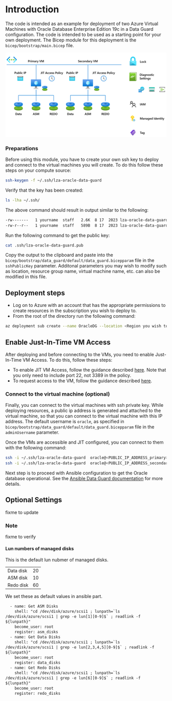 # Introduction

The code is intended as an example for deployment of two Azure Virtual Machines with Oracle Database Enterprise Edition 19c in a Data Guard configuration. The code is intended to be used as a starting point for your own deployment. The Bicep module for this deployment is the `bicep/bootstrap/main.bicep` file.

 ![Data Guard configuration](media/dg_vms.png)

### Preparations

Before using this module, you have to create your own ssh key to deploy and connect to the virtual machines you will create. To do this follow these steps on your compute source:

```bash
ssh-keygen -f ~/.ssh/lza-oracle-data-guard
```

Verify that the key has been created:

```bash
ls -lha ~/.ssh/
```

The above command should result in output similar to the following:

```bash
-rw-------   1 yourname  staff   2.6K  8 17  2023 lza-oracle-data-guard
-rw-r--r--   1 yourname  staff   589B  8 17  2023 lza-oracle-data-guard.pub
```

Run the following command to get the public key:

```bash
cat .ssh/lza-oracle-data-guard.pub
```

Copy the output to the clipboard and paste into the `bicep/bootstrap/data_guard/default/data_guard.bicepparam` file in the `sshPublicKey` parameter.
Additonal parameters you may wish to modify such as location, resource group name, virtual machine name, etc. can also be modified in this file.

## Deployment steps

- Log on to Azure with an account that has the appropriate permissions to create resources in the subscription you wish to deploy to.
- From the root of the directory run the following command:

```bash
az deployment sub create --name OracleDG --location <Region you wish to deploy to> --template-file main.bicep --parameters data_guard/default/data_guard.bicepparam
```

## Enable Just-In-Time VM Access

After deploying and before connecting to the VMs, you need to enable Just-In-Time VM Access. To do this, follow these steps:

- To enable JIT VM Access, follow the guidance described [here](https://learn.microsoft.com/en-us/azure/defender-for-cloud/just-in-time-access-usage#enable-jit-on-your-vms-using-powershell). Note that you only need to include port 22, not 3389 in the policy.
- To request access to the VM, follow the guidance described [here](https://learn.microsoft.com/en-us/azure/defender-for-cloud/just-in-time-access-usage#request-access-to-a-jit-enabled-vm-using-powershell).

### Connect to the virtual machine (optional)

Finally, you can connect to the virtual machines with ssh private key. While deploying resources, a public ip address is generated and attached to the virtual machine, so that you can connect to the virtual machine with this IP address. The default username is `oracle`, as specified in `bicep/bootstrap/data_guard/default/data_guard.bicepparam` file in the `adminUsername` parameter.

Once the VMs are accessible and JIT configured, you can connect to them with the following command:

```bash
ssh -i ~/.ssh/lza-oracle-data-guard  oracle@<PUBLIC_IP_ADDRESS_primary>
ssh -i ~/.ssh/lza-oracle-data-guard  oracle@<PUBLIC_IP_ADDRESS_secondary>
```

Next step is to proceed with Ansible configuration to get the Oracle database operational. See the [Ansible Data Guard documentation](ANSIBLE-DG.md) for more details.

## Optional Settings


fixme to update

### Note
fixme to verify
#### Lun numbers of managed disks

This is the default lun nubmer of managed disks.

|           |     |
| :-------- | :-- |
| Data disk | 20  |
| ASM disk  | 10  |
| Redo disk | 60  |

We set these as default values in ansible part.

```ansible
  - name: Get ASM Disks
    shell: "cd /dev/disk/azure/scsi1 ; lunpath=`ls /dev/disk/azure/scsi1 | grep -e lun[1][0-9]$` ; readlink -f ${lunpath}"
    become_user: root
    register: asm_disks
  - name: Get Data Disks
    shell: "cd /dev/disk/azure/scsi1 ; lunpath=`ls /dev/disk/azure/scsi1 | grep -e lun[2,3,4,5][0-9]$` ; readlink -f ${lunpath}"
    become_user: root
    register: data_disks
  - name: Get Redo Disks
    shell: "cd /dev/disk/azure/scsi1 ; lunpath=`ls /dev/disk/azure/scsi1 | grep -e lun[6][0-9]$` ; readlink -f ${lunpath}"
    become_user: root
    register: redo_disks
```
